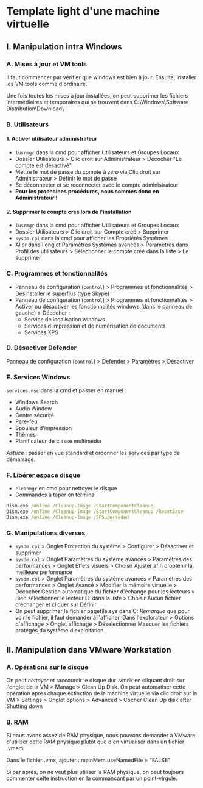 # Template light d'une machine virtuelle

## I. Manipulation intra Windows

### A. Mises à jour et VM tools

Il faut commencer par vérifier que windows est bien à jour. Ensuite, installer les VM tools comme d'ordinaire.

Une fois toutes les mises à jour installées, on peut supprimer les fichiers intermédiaires et temporaires qui se trouvent dans C:\Windows\Software Distribution\Download\


### B. Utilisateurs

#### 1. Activer utilisateur administrateur 

* `lusrmgr` dans la cmd pour afficher Utilisateurs et Groupes Locaux
* Dossier Utilisateurs > Clic droit sur Administrateur > Décocher "Le compte est désactivé"
* Mettre le mot de passe du compte à *zéro* via Clic droit sur Administrateur > Définir le mot de passe
* Se déconnecter et se reconnecter avec le compte administrateur
* **Pour les prochaines procédures, nous sommes donc en Administrateur !**

#### 2. Supprimer le compte créé lors de l'installation

* `lusrmgr` dans la cmd pour afficher Utilisateurs et Groupes Locaux
* Dossier Utilisateurs > Clic droit sur Compte créé > Supprimer
* `sysdm.cpl` dans la cmd pour afficher les Propriétés Systèmes
* Aller dans l'onglet Paramètres Systèmes avancés > Paramètres dans Profil des utilisateurs > Sélectionner le compte créé dans la liste > Le supprimer

### C. Programmes et fonctionnalités

* Panneau de configuration (`control`) > Programmes et fonctionnalités > Désinstaller le superflus (type Skype)
* Panneau de configuration (`control`) > Programmes et fonctionnalités > Activer ou désactiver les fonctionnalités windows (dans le panneau de gauche) > Décocher :
   * Service de localisation windows
   * Services d'impression et de numérisation de documents
   * Services XPS

### D. Désactiver Defender

Panneau de configuration (`control`) > Defender > Paramètres > Désactiver 

### E. Services Windows

`services.msc` dans la cmd et passer en manuel :

* Windows Search
* Audio Window
* Centre sécurité
* Pare-feu
* Spouleur d'impression
* Thèmes
* Planificateur de classe multimédia

*Astuce* : passer en vue standard et ordonner les services par type de démarrage.

### F. Libérer espace disque

* `cleanmgr` en cmd pour nettoyer le disque
* Commandes à taper en terminal

```cmd
Dism.exe /online /Cleanup-Image /StartComponentCleanup
Dism.exe /online /Cleanup-Image /StartComponentCleanup /ResetBase
Dism.exe /online /Cleanup-Image /SPSuperseded
```

### G. Manipulations diverses

* `sysdm.cpl` > Onglet Protection du système > Configurer > Désactiver et supprimer
* `sysdm.cpl` > Onglet Paramètres du système avancés > Paramètres des performances > Onglet Effets visuels > Choisir Ajuster afin d'obtenir la meilleure performance
* `sysdm.cpl` > Onglet Paramètres du système avancés > Paramètres des performances > Onglet Avancé > Modifier la mémoire virtuelle > Décocher Gestion automatique du fichier d'échange pour les lecteurs > Bien sélectionner le lecteur C: dans la liste > Choisir Aucun fichier d'échanger et cliquer sur Définir
* On peut supprimer le fichier pagefile.sys dans C: *Remarque* que pour voir le fichier, il faut demander à l'afficher. Dans l'explorateur > Options d'affichage > Onglet affichage > Déselectionner Masquer les fichiers protégés du système d'exploitation

## II. Manipulation dans VMware Workstation

### A. Opérations sur le disque

On peut *nettoyer* et raccourcir le disque dur .vmdk en cliquant droit sur l'onglet de la VM > Manage > Clean Up Disk. On peut automatiser cette opération après chaque extinction de la machine virtuelle via clic droit sur la VM > Settings > Onglet options > Advanced > Cocher Clean Up disk after Shutting down

### B. RAM

Si nous avons assez de RAM physique, nous pouvons demander à VMware d'utiliser cette RAM physique plutôt que d'en virtualiser dans un fichier .vmem

Dans le fichier .vmx, ajouter : mainMem.useNamedFile = "FALSE"

Si par après, on ne veut plus utiliser la RAM physique, on peut toujours commenter cette instruction en la commancant par un point-virgule.
